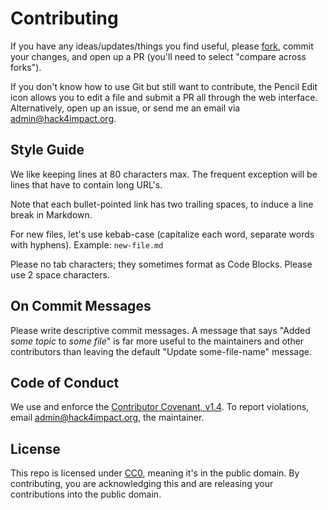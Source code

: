 # Contributing

If you have any ideas/updates/things you find useful, please
[fork](https://github.com/hack4impact/resources), commit your
changes, and open up a PR (you'll need to select "compare across forks").

If you don't know how to use Git but still want to contribute, the Pencil Edit
icon allows you to edit a file and submit a PR all through the web interface.
Alternatively, open up an issue, or send me an email via
[admin@hack4impact.org](admin@hack4impact.org).

## Style Guide

We like keeping lines at 80 characters max. The frequent exception will be lines
that have to contain long URL's.

Note that each bullet-pointed link has two trailing spaces, to induce a line
break in Markdown.

For new files, let's use kebab-case (capitalize each word, separate words with
hyphens). Example: `new-file.md`

Please no tab characters; they sometimes format as Code Blocks. Please use 2
space characters.

## On Commit Messages

Please write descriptive commit messages. A message that says "Added
_some topic_ to _some file_" is far more useful to the maintainers and other
contributors than leaving the default "Update some-file-name" message.

## Code of Conduct

We use and enforce the
[Contributor Covenant, v1.4](http://contributor-covenant.org/version/1/4/). To
report violations, email [admin@hack4impact.org](admin@hack4impact.org), the
maintainer.

## License

This repo is licensed under
[CC0](https://creativecommons.org/publicdomain/zero/1.0/), meaning it's in the
public domain. By contributing, you are acknowledging this and are releasing
your contributions into the public domain.
